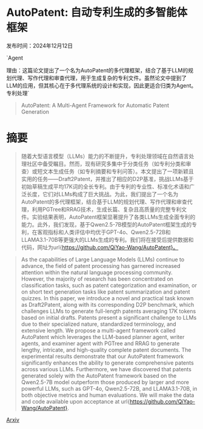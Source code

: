 # AutoPatent: 自动专利生成的多智能体框架

发布时间：2024年12月12日

`Agent

理由：这篇论文提出了一个名为AutoPatent的多代理框架，结合了基于LLM的规划代理、写作代理和审查代理，用于生成复杂的专利文件。虽然论文中提到了LLM的应用，但其核心在于多代理系统的设计和实现，因此更适合归类为Agent。` `专利处理`

> AutoPatent: A Multi-Agent Framework for Automatic Patent Generation

# 摘要

> 随着大型语言模型（LLMs）能力的不断提升，专利处理领域在自然语言处理社区中备受瞩目。然而，现有研究多集中于分类任务（如专利分类和审查）或短文本生成任务（如专利摘要和专利问答）。本文提出了一项新颖且实用的任务——Draft2Patent，并推出了相应的D2P基准，挑战LLMs基于初始草稿生成平均17K词的全长专利。由于专利的专业性、标准化术语和广泛长度，它们对LLMs构成了巨大挑战。为此，我们提出了一个名为AutoPatent的多代理框架，结合基于LLM的规划代理、写作代理和审查代理，利用PGTree和RRAG技术，生成长篇、复杂且高质量的完整专利文件。实验结果表明，AutoPatent框架显著提升了各类LLMs生成全面专利的能力。此外，我们发现，基于Qwen2.5-7B模型的AutoPatent框架生成的专利，在客观指标和人类评估中均优于GPT-4o、Qwen2.5-72B和LLAMA3.1-70B等更强大的LLMs生成的专利。我们将在接受后提供数据和代码，网址为url{https://github.com/QiYao-Wang/AutoPatent}。

> As the capabilities of Large Language Models (LLMs) continue to advance, the field of patent processing has garnered increased attention within the natural language processing community. However, the majority of research has been concentrated on classification tasks, such as patent categorization and examination, or on short text generation tasks like patent summarization and patent quizzes. In this paper, we introduce a novel and practical task known as Draft2Patent, along with its corresponding D2P benchmark, which challenges LLMs to generate full-length patents averaging 17K tokens based on initial drafts. Patents present a significant challenge to LLMs due to their specialized nature, standardized terminology, and extensive length. We propose a multi-agent framework called AutoPatent which leverages the LLM-based planner agent, writer agents, and examiner agent with PGTree and RRAG to generate lengthy, intricate, and high-quality complete patent documents. The experimental results demonstrate that our AutoPatent framework significantly enhances the ability to generate comprehensive patents across various LLMs. Furthermore, we have discovered that patents generated solely with the AutoPatent framework based on the Qwen2.5-7B model outperform those produced by larger and more powerful LLMs, such as GPT-4o, Qwen2.5-72B, and LLAMA3.1-70B, in both objective metrics and human evaluations. We will make the data and code available upon acceptance at url{https://github.com/QiYao-Wang/AutoPatent}.

[Arxiv](https://arxiv.org/abs/2412.09796)